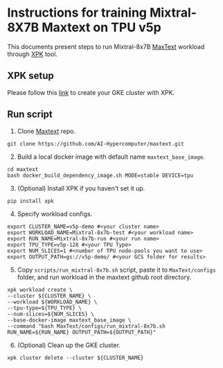 # Instructions for training Mixtral-8X7B Maxtext on TPU v5p

This documents present steps to run Mixtral-8x7B [MaxText](https://github.com/google/maxtext) workload through [XPK](https://github.com/google/xpk/blob/main/README.md) tool.

## XPK setup

Please follow this [link](https://github.com/AI-Hypercomputer/tpu-recipes/blob/main/training/XPK_README.md) to create your GKE cluster with XPK.


## Run script

1. Clone [Maxtext](https://github.com/AI-Hypercomputer/maxtext) repo.
```
git clone https://github.com/AI-Hypercomputer/maxtext.git
```

2. Build a local docker image with default name `maxtext_base_image`.

```
cd maxtext
bash docker_build_dependency_image.sh MODE=stable DEVICE=tpu
```

3. (Optional) Install XPK if you haven't set it up.

```
pip install xpk
```

4. Specify workload configs.

```
export CLUSTER_NAME=v5p-demo #<your cluster name>
export WORKLOAD_NAME=Mixtral-8x7b-test #<your workload name>
export RUN_NAME=Mixtral-8x7b-run #<your run name>
export TPU_TYPE=v5p-128 #<your TPU Type>
export NUM_SLICES=1 #<number of TPU node-pools you want to use>
export OUTPUT_PATH=gs://v5p-demo/ #<your GCS folder for results>
```

5. Copy `scripts/run_mixtral-8x7b.sh` script, paste it to `MaxText/configs` folder, and run workload in the maxtext github root directory.

```
xpk workload create \
--cluster ${CLUSTER_NAME} \
--workload ${WORKLOAD_NAME} \
--tpu-type=${TPU_TYPE} \
--num-slices=${NUM_SLICES} \
--base-docker-image maxtext_base_image \
--command "bash MaxText/configs/run_mixtral-8x7b.sh RUN_NAME=${RUN_NAME} OUTPUT_PATH=${OUTPUT_PATH}"
```

6. (Optional) Clean up the GKE cluster.

```
xpk cluster delete --cluster ${CLUSTER_NAME}
```
